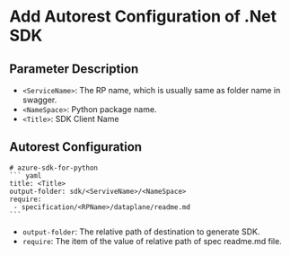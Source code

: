 # Add Autorest Configuration of .Net SDK

## Parameter Description

- `<ServiceName>`: The RP name, which is usually same as folder name in swagger.
- `<NameSpace>`: Python package name.
- `<Title>`: SDK Client Name

## Autorest Configuration

~~~
# azure-sdk-for-python
``` yaml
title: <Title>
output-folder: sdk/<ServiveName>/<NameSpace>
require:
 - specification/<RPName>/dataplane/readme.md
```
~~~
- `output-folder`: The relative path of destination to generate SDK.
- `require`: The item of the value of relative path of spec readme.md file.
